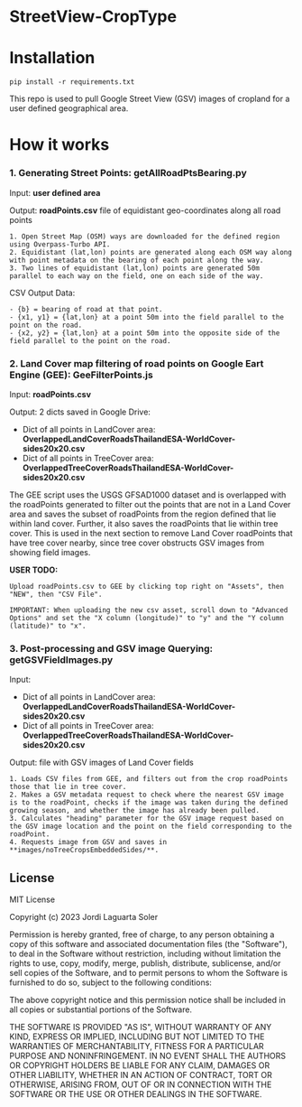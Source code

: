 # StreetView-CropType

# Installation

    pip install -r requirements.txt
    

This repo is used to pull Google Street View (GSV) images of cropland for a user defined geographical area.

# How it works
### 1. Generating Street Points: getAllRoadPtsBearing.py
Input: **user defined area**

Output: **roadPoints.csv** file of equidistant geo-coordinates along all road points

    1. Open Street Map (OSM) ways are downloaded for the defined region using Overpass-Turbo API.
    2. Equidistant (lat,lon) points are generated along each OSM way along with point metadata on the bearing of each point along the way.
    3. Two lines of equidistant (lat,lon) points are generated 50m parallel to each way on the field, one on each side of the way. 
CSV Output Data:

    - {b} = bearing of road at that point.
    - {x1, y1} = {lat,lon} at a point 50m into the field parallel to the point on the road.
    - {x2, y2} = {lat,lon} at a point 50m into the opposite side of the field parallel to the point on the road.


### 2. Land Cover map filtering of road points on Google Eart Engine (GEE): GeeFilterPoints.js

Input: **roadPoints.csv** 

Output: 2 dicts saved in Google Drive: 
- Dict of all points in LandCover area: **OverlappedLandCoverRoadsThailandESA-WorldCover-sides20x20.csv**
- Dict of all points in TreeCover area: **OverlappedTreeCoverRoadsThailandESA-WorldCover-sides20x20.csv**

The GEE script uses the USGS GFSAD1000 dataset and is overlapped with the roadPoints generated to filter out the points that are not in a Land Cover area and saves the subset of roadPoints from the region defined that lie within land cover. 
Further, it also saves the roadPoints that lie within tree cover. This is used in the next section to remove Land Cover roadPoints that have tree cover nearby, since tree cover obstructs GSV images from showing field images.

**USER TODO:** 

    Upload roadPoints.csv to GEE by clicking top right on "Assets", then "NEW", then "CSV File". 

    IMPORTANT: When uploading the new csv asset, scroll down to "Advanced Options" and set the "X column (longitude)" to "y" and the "Y column (latitude)" to "x".



### 3. Post-processing and GSV image Querying: getGSVFieldImages.py

Input: 
- Dict of all points in LandCover area: **OverlappedLandCoverRoadsThailandESA-WorldCover-sides20x20.csv**
- Dict of all points in TreeCover area: **OverlappedTreeCoverRoadsThailandESA-WorldCover-sides20x20.csv**

Output: 
file with GSV images of Land Cover fields

    1. Loads CSV files from GEE, and filters out from the crop roadPoints those that lie in tree cover. 
    2. Makes a GSV metadata request to check where the nearest GSV image is to the roadPoint, checks if the image was taken during the defined growing season, and whether the image has already been pulled. 
    3. Calculates "heading" parameter for the GSV image request based on the GSV image location and the point on the field corresponding to the roadPoint. 
    4. Requests image from GSV and saves in **images/noTreeCropsEmbeddedSides/**. 


## License

MIT License

Copyright (c) 2023 Jordi Laguarta Soler

Permission is hereby granted, free of charge, to any person obtaining a copy
of this software and associated documentation files (the "Software"), to deal
in the Software without restriction, including without limitation the rights
to use, copy, modify, merge, publish, distribute, sublicense, and/or sell
copies of the Software, and to permit persons to whom the Software is
furnished to do so, subject to the following conditions:

The above copyright notice and this permission notice shall be included in all
copies or substantial portions of the Software.

THE SOFTWARE IS PROVIDED "AS IS", WITHOUT WARRANTY OF ANY KIND, EXPRESS OR
IMPLIED, INCLUDING BUT NOT LIMITED TO THE WARRANTIES OF MERCHANTABILITY,
FITNESS FOR A PARTICULAR PURPOSE AND NONINFRINGEMENT. IN NO EVENT SHALL THE
AUTHORS OR COPYRIGHT HOLDERS BE LIABLE FOR ANY CLAIM, DAMAGES OR OTHER
LIABILITY, WHETHER IN AN ACTION OF CONTRACT, TORT OR OTHERWISE, ARISING FROM,
OUT OF OR IN CONNECTION WITH THE SOFTWARE OR THE USE OR OTHER DEALINGS IN THE
SOFTWARE.
